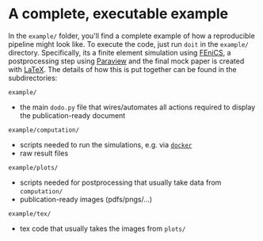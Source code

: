 A complete, executable example
==============================

In the `example/` folder, you'll find a complete example of how a reproducible
pipeline might look like. To execute the code, just run `doit` in the `example/`
directory. Specifically, its a finite element simulation using
[FEniCS](https://fenicsproject.org/), a postprocessing step using
[Paraview](https://www.paraview.org/) and the final mock paper is created with
[LaTeX](https://www.latex-project.org/). The details of how this is put
together can be found in the subdirectories:

`example/`

- the main `dodo.py` file that wires/automates all actions required to display 
  the publication-ready document

`example/computation/`

- scripts needed to run the simulations, e.g. via [`docker`](docker.md)
- raw result files

`example/plots/`

- scripts needed for postprocessing that usually take data from `computation/` 
- publication-ready images (pdfs/pngs/...)

`example/tex/`

- tex code that usually takes the images from `plots/`
